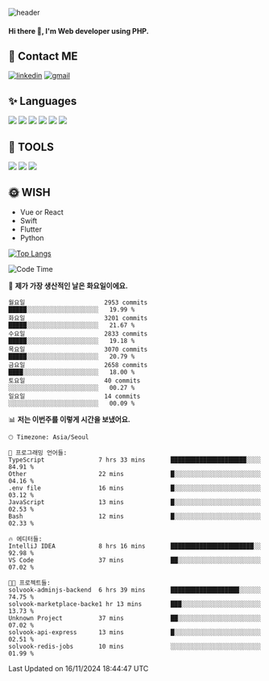 ![header](https://capsule-render.vercel.app/api?type=waving&color=auto&height=300&section=header&text=Elin&fontSize=90&animation=twinkling)

#### Hi there 👋, I'm <b>Web developer</b> using PHP. ####

<!--
- 🔭 I’m currently working on Uniwill
- 🌱 I’m currently learning Vue or React or Python.
-->

<!---#### I am PHP developer --->

## 💌 Contact ME ###
[<img src='https://img.shields.io/badge/-EunjiKo-%230A66C2?style=flat-square&logo=LinkedIn&logoColor=white' alt='linkedin'>](https://www.linkedin.com/in/https://www.linkedin.com/in/eunji-ko-00a907164//)  [<img src='https://img.shields.io/badge/-einee214%40gmail.com-%23EA4335?style=flat-square&logo=Gmail&logoColor=white' alt='gmail'>](einee214@gmail.com)  


## ✨ Languages
<img src='https://img.shields.io/badge/-PHP-%23777BB4?style=for-the-badge&logo=PHP&logoColor=white'> <img src='https://img.shields.io/badge/-Laravel-%23FF2D20?style=for-the-badge&logo=Laravel&logoColor=white'> <img src='https://img.shields.io/badge/Jquery-%230769AD?style=for-the-badge&logo=Jquery&logoColor=white'> <img src='https://img.shields.io/badge/CSS3-%231572B6?style=for-the-badge&logo=CSS3&logoColor=white'> <img src='https://img.shields.io/badge/Bootstrap-%237952B3?style=for-the-badge&logo=Bootstrap&logoColor=white' > <img src='https://img.shields.io/badge/MySQL-%234479A1?style=for-the-badge&logo=MySQL&logoColor=white' >

## 🌷 TOOLS
<img src='https://img.shields.io/badge/PHPSTORM-%23000000?style=for-the-badge&logo=PhpStorm&logoColor=white' > <img src='https://img.shields.io/badge/GitLab-%23FCA121?style=for-the-badge&logo=GitLab&logoColor=white' > <img src='https://img.shields.io/badge/GitHub-%23181717?style=for-the-badge&logo=GitHub&logoColor=white'>


## 🌞 WISH
- Vue or React
- Swift
- Flutter
- Python


[![Top Langs](https://github-readme-stats.vercel.app/api/top-langs/?username=ein214&layout=compact)](https://github.com/anuraghazra/github-readme-stats)

<!--START_SECTION:waka-->
![Code Time](http://img.shields.io/badge/Code%20Time-3%2C900%20hrs%2039%20mins-blue)

📅 **제가 가장 생산적인 날은 화요일이에요.** 

```text
월요일                      2953 commits        █████░░░░░░░░░░░░░░░░░░░░   19.99 % 
화요일                      3201 commits        █████░░░░░░░░░░░░░░░░░░░░   21.67 % 
수요일                      2833 commits        █████░░░░░░░░░░░░░░░░░░░░   19.18 % 
목요일                      3070 commits        █████░░░░░░░░░░░░░░░░░░░░   20.79 % 
금요일                      2658 commits        ████░░░░░░░░░░░░░░░░░░░░░   18.00 % 
토요일                      40 commits          ░░░░░░░░░░░░░░░░░░░░░░░░░   00.27 % 
일요일                      14 commits          ░░░░░░░░░░░░░░░░░░░░░░░░░   00.09 % 
```


📊 **저는 이번주를 이렇게 시간을 보냈어요.** 

```text
🕑︎ Timezone: Asia/Seoul

💬 프로그래밍 언어들: 
TypeScript               7 hrs 33 mins       █████████████████████░░░░   84.91 % 
Other                    22 mins             █░░░░░░░░░░░░░░░░░░░░░░░░   04.16 % 
.env file                16 mins             █░░░░░░░░░░░░░░░░░░░░░░░░   03.12 % 
JavaScript               13 mins             █░░░░░░░░░░░░░░░░░░░░░░░░   02.53 % 
Bash                     12 mins             █░░░░░░░░░░░░░░░░░░░░░░░░   02.33 % 

🔥 에디터들: 
IntelliJ IDEA            8 hrs 16 mins       ███████████████████████░░   92.98 % 
VS Code                  37 mins             ██░░░░░░░░░░░░░░░░░░░░░░░   07.02 % 

🐱‍💻 프로젝트들: 
solvook-adminjs-backend  6 hrs 39 mins       ███████████████████░░░░░░   74.75 % 
solvook-marketplace-backe1 hr 13 mins        ███░░░░░░░░░░░░░░░░░░░░░░   13.73 % 
Unknown Project          37 mins             ██░░░░░░░░░░░░░░░░░░░░░░░   07.02 % 
solvook-api-express      13 mins             █░░░░░░░░░░░░░░░░░░░░░░░░   02.51 % 
solvook-redis-jobs       10 mins             ░░░░░░░░░░░░░░░░░░░░░░░░░   01.99 % 
```


 Last Updated on 16/11/2024 18:44:47 UTC
<!--END_SECTION:waka-->

<!---![GitHub stats](https://github-readme-stats.vercel.app/api?username=ein214&show_icons=true&theme=dracula)  --->



